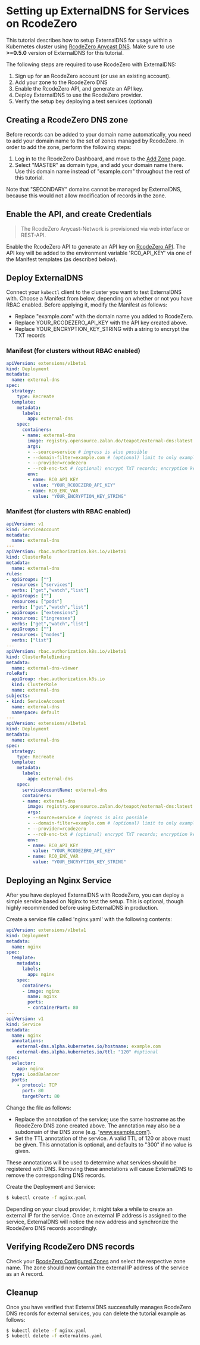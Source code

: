 # Setting up ExternalDNS for Services on RcodeZero

This tutorial describes how to setup ExternalDNS for usage within a Kubernetes cluster using [RcodeZero Anycast DNS](https://www.rcodezero.at). Make sure to use **>=0.5.0** version of ExternalDNS for this tutorial.

The following steps are required to use RcodeZero with ExternalDNS:

1. Sign up for an RcodeZero account (or use an existing account).
2. Add your zone to the RcodeZero DNS
3. Enable the RcodeZero API, and generate an API key.
4. Deploy ExternalDNS to use the RcodeZero provider.
5. Verify the setup bey deploying a test services (optional)

## Creating a RcodeZero DNS zone

Before records can be added to your domain name automatically, you need to add your domain name to the set of zones managed by RcodeZero. In order to add the zone, perform the following steps:

1. Log in to the RcodeZero Dashboard, and move to the [Add Zone](https://my.rcodezero.at/domain/create) page.
2. Select "MASTER" as domain type, and add your domain name there. Use this domain name instead of "example.com" throughout the rest of this tutorial. 

Note that "SECONDARY" domains cannot be managed by ExternalDNS, because this would not allow modification of records in the zone.

## Enable the API, and create Credentials

> The RcodeZero Anycast-Network is provisioned via web interface or REST-API.

Enable the RcodeZero API to generate an API key on [RcodeZero API](https://my.rcodezero.at/enableapi). The API key will be added to the environment variable 'RC0_API_KEY' via one of the Manifest templates (as described below).

## Deploy ExternalDNS

Connect your `kubectl` client to the cluster you want to test ExternalDNS with. Choose a Manifest from below, depending on whether or not you have RBAC enabled. Before applying it, modify the Manifest as follows:

- Replace "example.com" with the domain name you added to RcodeZero.
- Replace YOUR_RCODEZERO_API_KEY with the API key created above.
- Replace YOUR_ENCRYPTION_KEY_STRING with a string to encrypt the TXT records

### Manifest (for clusters without RBAC enabled)

```yaml
apiVersion: extensions/v1beta1
kind: Deployment
metadata:
  name: external-dns
spec:
  strategy:
    type: Recreate
  template:
    metadata:
      labels:
        app: external-dns
    spec:
      containers:
      - name: external-dns
        image: registry.opensource.zalan.do/teapot/external-dns:latest
        args:
        - --source=service # ingress is also possible
        - --domain-filter=example.com # (optional) limit to only example.com domains; change to match the zone created above.
        - --provider=rcodezero
        - --rc0-enc-txt # (optional) encrypt TXT records; encryption key has to be provided with RC0_ENC_KEY env var.
        env:
        - name: RC0_API_KEY
          value: "YOUR_RCODEZERO_API_KEY"
        - name: RC0_ENC_VAR
          value: "YOUR_ENCRYPTION_KEY_STRING"
```

### Manifest (for clusters with RBAC enabled)

```yaml
apiVersion: v1
kind: ServiceAccount
metadata:
  name: external-dns
---
apiVersion: rbac.authorization.k8s.io/v1beta1
kind: ClusterRole
metadata:
  name: external-dns
rules:
- apiGroups: [""]
  resources: ["services"]
  verbs: ["get","watch","list"]
- apiGroups: [""]
  resources: ["pods"]
  verbs: ["get","watch","list"]
- apiGroups: ["extensions"] 
  resources: ["ingresses"] 
  verbs: ["get","watch","list"]
- apiGroups: [""]
  resources: ["nodes"]
  verbs: ["list"]
---
apiVersion: rbac.authorization.k8s.io/v1beta1
kind: ClusterRoleBinding
metadata:
  name: external-dns-viewer
roleRef:
  apiGroup: rbac.authorization.k8s.io
  kind: ClusterRole
  name: external-dns
subjects:
- kind: ServiceAccount
  name: external-dns
  namespace: default
---
apiVersion: extensions/v1beta1
kind: Deployment
metadata:
  name: external-dns
spec:
  strategy:
    type: Recreate
  template:
    metadata:
      labels:
        app: external-dns
    spec:
      serviceAccountName: external-dns
      containers:
      - name: external-dns
        image: registry.opensource.zalan.do/teapot/external-dns:latest
        args:
        - --source=service # ingress is also possible
        - --domain-filter=example.com # (optional) limit to only example.com domains; change to match the zone created above.
        - --provider=rcodezero
        - --rc0-enc-txt # (optional) encrypt TXT records; encryption key has to be provided with RC0_ENC_KEY env var.
        env:
        - name: RC0_API_KEY
          value: "YOUR_RCODEZERO_API_KEY"
        - name: RC0_ENC_VAR
          value: "YOUR_ENCRYPTION_KEY_STRING"
```

## Deploying an Nginx Service

After you have deployed ExternalDNS with RcodeZero, you can deploy a simple service based on Nginx to test the setup. This is optional, though highly recommended before using ExternalDNS in production.

Create a service file called 'nginx.yaml' with the following contents:

```yaml
apiVersion: extensions/v1beta1
kind: Deployment
metadata:
  name: nginx
spec:
  template:
    metadata:
      labels:
        app: nginx
    spec:
      containers:
      - image: nginx
        name: nginx
        ports:
        - containerPort: 80
---
apiVersion: v1
kind: Service
metadata:
  name: nginx
  annotations:
    external-dns.alpha.kubernetes.io/hostname: example.com
    external-dns.alpha.kubernetes.io/ttl: "120" #optional
spec:
  selector:
    app: nginx
  type: LoadBalancer
  ports:
    - protocol: TCP
      port: 80
      targetPort: 80
```

Change the file as follows:

- Replace the annotation of the service; use the same hostname as the RcodeZero DNS zone created above. The annotation may also be a subdomain
of the DNS zone (e.g. 'www.example.com').
- Set the TTL annotation of the service. A valid TTL of 120 or above must be given. This annotation is optional, and defaults to "300" if no value is given.

These annotations will be used to determine what services should be registered with DNS. Removing these annotations will cause ExternalDNS to remove the corresponding DNS records.

Create the Deployment and Service:

```bash
$ kubectl create -f nginx.yaml
```

Depending on your cloud provider, it might take a while to create an external IP for the service. Once an external IP address is assigned to the service, ExternalDNS will notice the new address and synchronize the RcodeZero DNS records accordingly.

## Verifying RcodeZero DNS records

Check your [RcodeZero Configured Zones](https://my.rcodezero.at/domain) and select the respective zone name. The zone should now contain the external IP address of the service as an A record.

## Cleanup

Once you have verified that ExternalDNS successfully manages RcodeZero DNS records for external services, you can delete the tutorial example as follows:

```bash
$ kubectl delete -f nginx.yaml
$ kubectl delete -f externaldns.yaml
```
